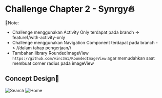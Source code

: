 # Challenge Chapter 2 - Synrgy🔥

📌Note: 
- Challenge menggunakan Activity Only terdapat pada branch -> feature1/with-activity-only
- Challenge menggunakan Navigation Component terdapat pada branch -> //dalam tahap pengerjaan//
- Tambahan library RoundedImageView `https://github.com/vinc3m1/RoundedImageView` agar memudahkan saat membuat corner radius pada imageView

## Concept Design🎨

![Search](https://github.com/bagussatriakusuma/ChallengeChapter3Synrgy/assets/96243284/a8d8b275-430d-4e20-b881-1684e78dfdf4) ![Home](https://github.com/bagussatriakusuma/ChallengeChapter3Synrgy/assets/96243284/eea6a880-7e55-4493-8201-ba31ea003c9d)
